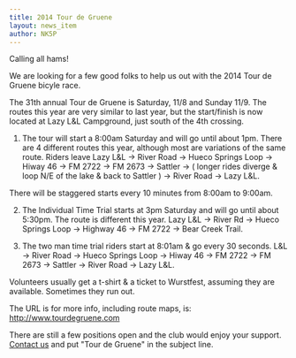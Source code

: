 ```yaml
---
title: 2014 Tour de Gruene
layout: news_item
author: NK5P
---
```


Calling all hams!

We are looking for a few good folks to help us out with the 2014 Tour de Gruene bicyle race.

The 31th annual Tour de Gruene is Saturday, 11/8 and Sunday 11/9.
The routes this year are very similar to last year, but the start/finish is
now located at Lazy L&L Campground, just south of the 4th crossing.

1) The tour will start a 8:00am Saturday and will go until about 1pm.
There are 4 different routes this year, although most are variations of
the same route. Riders leave Lazy L&L -> River Road -> Hueco Springs
Loop -> Hiway 46 -> FM 2722 -> FM 2673 -> Sattler -> ( longer rides
diverge & loop N/E of the lake & back to Sattler ) -> River Road ->
Lazy L&L.

There will be staggered starts every 10 minutes from 8:00am to 9:00am.

2) The Individual Time Trial starts at 3pm Saturday and will go until
about 5:30pm. The route is different this year. Lazy L&L -> River Rd
-> Hueco Springs Loop -> Highway 46 -> FM 2722 -> Bear Creek
Trail.

3) The two man time trial riders start at 8:01am & go every 30 seconds.
L&L -> River Road -> Hueco Springs Loop -> Hiway 46 -> FM 2722 ->
FM 2673 -> Sattler -> River Road -> Lazy L&L.

Volunteers usually get a t-shirt & a ticket to Wurstfest, assuming they
are available. Sometimes they run out.

The URL is for more info, including route maps, is:
<http://www.tourdegruene.com>

There are still a few positions open and the club would enjoy your support. [Contact
us](http://gvarc.org/contact/) and put "Tour de Gruene" in the subject line.


